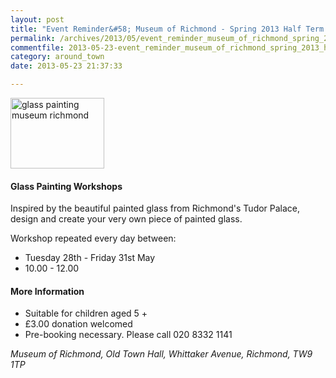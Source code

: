 ```yaml
---
layout: post
title: "Event Reminder&#58; Museum of Richmond - Spring 2013 Half Term Family Workshops"
permalink: /archives/2013/05/event_reminder_museum_of_richmond_spring_2013_half.html
commentfile: 2013-05-23-event_reminder_museum_of_richmond_spring_2013_half
category: around_town
date: 2013-05-23 21:37:33

---
```


<a href="/assets/images/2013/glass_painting_museum_richmond.jpg" title="See larger version of - glass painting museum richmond"><img src="/assets/images/2013/glass_painting_museum_richmond_thumb.jpg" width="150" height="113" alt="glass painting museum richmond" class="photo right" /></a>

#### Glass Painting Workshops

Inspired by the beautiful painted glass from Richmond's Tudor Palace, design and create your very own piece of painted glass.

Workshop repeated every day between:

-   Tuesday 28th - Friday 31st May
-   10.00 - 12.00

#### More Information

-   Suitable for children aged 5 +
-   £3.00 donation welcomed
-   Pre-booking necessary. Please call 020 8332 1141

*Museum of Richmond, Old Town Hall, Whittaker Avenue, Richmond, TW9 1TP*
